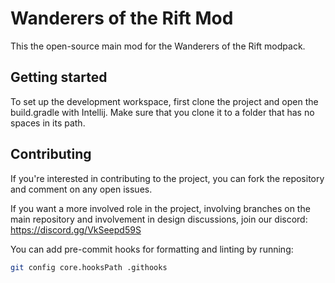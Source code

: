 # Wanderers of the Rift Mod

This the open-source main mod for the Wanderers of the Rift modpack.

## Getting started

To set up the development workspace, first clone the project and open the build.gradle with Intellij. Make sure that you clone it to a folder that has no spaces in its path.

## Contributing

If you're interested in contributing to the project, you can fork the repository and comment on any open issues.

If you want a more involved role in the project, involving branches on the main repository and involvement
in design discussions, join our discord: https://discord.gg/VkSeepd59S

You can add pre-commit hooks for formatting and linting by running:

```sh
git config core.hooksPath .githooks
```
